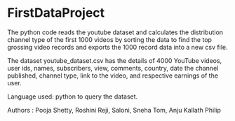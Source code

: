 # FirstDataProject



The python code reads the youtube dataset and calculates the distribution channel type of the first 1000 videos by sorting the data to find the top grossing video records and exports the 1000 record data into a new csv file.

The dataset youtube_dataset.csv has the details of 4000 YouTube videos, user ids, names, subscribers, view, comments, country, date the channel published, channel type, link to the video, and respective earnings of the user. 


Language used: python to query the dataset.


Authors : Pooja Shetty, Roshini Reji, Saloni, Sneha Tom, Anju Kallath Philip
